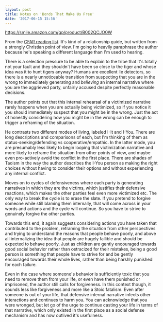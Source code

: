 ```yaml
---
layout: post
title: Notes on 'Bonds That Make Us Free'
date: '2017-06-15 15:56'
---
```


<https://smile.amazon.com/gp/product/B002QCJO0W>

From the [CFAR reading list](http://rationality.org/resources/reading-list). It's kind of a relationship guide, but written from a strongly Christian point of view. I'm going to heavily paraphrase the author because he's speaking a different language than I'm used to hearing.

There is a selection pressure to be able to explain to the tribe that it's totally not your fault and they shouldn't have been so close to the tiger and whose idea was it to hunt tigers anyway? Humans are excellent lie detectors, so there is a nearly unnoticeable transition from suspecting that you are in the wrong to immediately generating and *believing* an internal narrative where you are the aggrieved party, unfairly accused despite perfectly reasonable decisions.

The author points out that this internal rehearsal of a victimized narrative rarely happens when you are actually being victimized, so if you notice it you should immediately suspect that you might be in the wrong. Just the act of honestly considering how you might be in the wrong can be enough to trigger a reframing of the situation.

He contrasts two different modes of living, labeled I-It and I-You. There are long descriptions and comparisons of each, but I'm thinking of them as status-seeking/defending vs cooperative/empathic. In the latter mode, you are presumably less likely to begin looping that victimization narrative and more likely to reframe the situation from other points of view, and maybe even pro-actively avoid the conflict in the first place. There are shades of Taoism in the way the author describes the I-You person as making the right choices without having to consider their options and without experiencing any internal conflict. 

Moves on to cycles of defensiveness where each party is generating narratives in which they are the victims, which justifies their defensive reactions, which makes the other parties feel even more victimized etc. The only way to break the cycle is to erase the slate. If you pretend to forgive someone while still blaming them internally, that will come across in your words and actions and the cycle will continue. So you have to strive to genuinely forgive the other parties. 

Towards this end, it again suggests considering actions you have taken that contributed to the problem, reframing the situation from other perspectives and trying to understand the reasons that people behave poorly, and above all internalizing the idea that people are hugely fallible and should be expected to behave poorly. Just as children are gently encouraged towards good social behavior rather than ostracized for their mistakes, being a good person is something that people have to strive for and be gently encouraged towards their whole lives, rather than being harshly punished for each failure.

Even in the case where someone's behavior is sufficiently toxic that you need to remove them from your life, or even have them punished or imprisoned, the author still calls for forgiveness. In this context though, it sounds less like forgiveness and more like a Stoic fatalism. Even after someone is out of your life, that defensive internal narrative infects other interactions and continues to harm you. You can acknowledge that you were wronged, but let go of the urge to continue casting your life in terms of that narrative, which only existed in the first place as a social defense mechanism and has now outlived it's usefulness.
